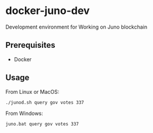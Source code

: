 # docker-juno-dev
Development environment for Working on Juno blockchain

## Prerequisites

- Docker

## Usage

From Linux or MacOS:

`./junod.sh query gov votes 337`

From Windows:

`juno.bat query gov votes 337`
